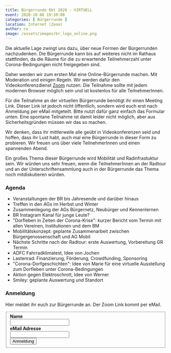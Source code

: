 ```yaml
---
title: Bürgerrunde Okt 2020 - VIRTUELL
event: 2020-10-08 19:30:00
categories: [ Bürgerrunde ]
location: Internet (Zoom)
author: co
image: /assets/images/br_logo_online.png
---
```

Die aktuelle Lage zwingt uns dazu, über neue Formen der Bürgerrunden nachzudenken. Die Bürgerrunde kann bis auf weiteres nicht im Rathaus stattfinden, da die Räume für die zu erwartende Teilnehmerzahl unter Corona-Bedingungen nicht freigegeben sind. 

Daher werden wir zum ersten Mal eine Online-Bürgerrunde machen. Mit Moderation und einigen Regeln. 
Wir werden dafür den Videokonferenzdienst [Zoom](https://zoom.us/) nutzen. Die Teilnahme sollte mit jedem modernen Browser möglich sein und ist kostenlos für alle TeilnehmerInnen. 

Für die Teilnahme an der virtuellen Bürgerrunde benötigt ihr einen Meeting Link. Dieser Link ist jedoch nicht öffentlich, sondern wird euch erst nach Anmeldung per eMail mitgeteilt. Bitte nutzt dafür ganz einfach das Formular unten. Eine spontane Teilnahme ist damit leider nicht möglich, aber aus Sicherheitsgründen müssen wir das so machen.

Wir denken, dass ihr mittlerweile alle geübt in Videokonferenzen seid und hoffen, dass ihr Lust habt, auch mal eine Bürgerrunde in dieser Form zu probieren. Wir freuen uns über viele TeilnehmerInnen und einen spannenden Abend. 

Ein großes Thema dieser Bürgerrunde wird Mobilität und Radinfrastuktur sein. Wir würden uns sehr freuen, wenn die TeilnehmerInnen an der Radtour und an der Unterschriftensammlung auch in der Bürgerrunde das Thema noch mitdiskutieren würden. 

### Agenda

* Veranstaltungen der BR bis Jahresende und darüber hinaus 
* Treffen in den AGs im Herbst und Winter 
* Zusammenlegung der AGs Bürgernetz, Neubürger und Kennenlernen
* BR Instagram Kanal für junge Leute?
* "Dorfleben in Zeiten der Corona-Krise": kurzer Bericht vom Termin mit allen Vereinen, Institutionen und dem BM 
* Mobilitätskonzept: geplante Zusammenarbeit zwischen Bürgergenossenschaft und AG Mobil 
* Nächste Schritte nach der Radtour: erste Auswertung, Vorbereitung GR Termin
* ADFC Fahrradklimatest, Idee von Jochen
* Lastenrad: Finanzierung, Förderung, Crowdfunding, Sponsoring 
* "Corona-Dorfgeschichten": Idee von Marie für eine virtuelle Ausstellung zum Dorfleben unter Corona-Bedingungen 
* Aktion gegen Elektroschrott, Idee von Werner
* Smiley: geplante Auswertung und Standort 

### Anmeldung

Hier meldet ihr euch zur Bürgerrunde an. Der Zoom Link kommt per eMail.

<form name="brokt2020" class="form-horizontal" method="POST" data-netlify="true" action="/thankyou">
<fieldset>

<!-- Text input-->
<div class="form-group">
  <label class="col-md-12 control-label" for="name"><strong>Name</strong></label>  
  <div class="col-md-12">
  <input id="name" name="name" type="text" placeholder="" class="form-control input-md" required>
    
  </div>
</div>

<!-- Text input-->
<div class="form-group">
  <label class="col-md-12 control-label" for="email"><strong>eMail Adresse</strong></label>  
  <div class="col-md-12">
  <input id="email" name="email" type="email" placeholder="" class="form-control input-md" required>
    
  </div>
</div>

<!-- Button -->
<div class="form-group">
  <div class="col-md-12">
    <button id="absenden" name="absenden" class="btn btn-primary">Anmeldung</button>
  </div>
</div>

</fieldset>
</form>